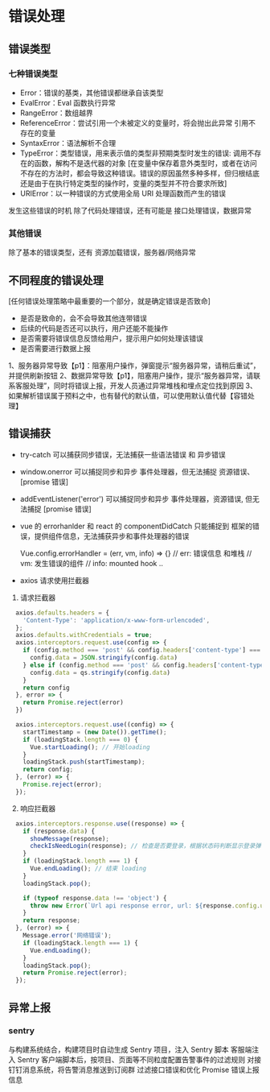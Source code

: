 # 错误处理

## 错误类型

### 七种错误类型

- Error：错误的基类，其他错误都继承自该类型
- EvalError：Eval 函数执行异常
- RangeError：数组越界
- ReferenceError：尝试引用一个未被定义的变量时，将会抛出此异常
  引用不存在的变量
- SyntaxError：语法解析不合理
- TypeError：类型错误，用来表示值的类型非预期类型时发生的错误: 
  调用不存在的函数，解构不是迭代器的对象
  [在变量中保存着意外类型时，或者在访问不存在的方法时，都会导致这种错误。错误的原因虽然多种多样，但归根结底还是由于在执行特定类型的操作时，变量的类型并不符合要求所致]
- URIError：以一种错误的方式使用全局 URI 处理函数而产生的错误

发生这些错误的时机 除了代码处理错误，还有可能是 接口处理错误，数据异常

### 其他错误

除了基本的错误类型，还有 资源加载错误，服务器/网络异常

## 不同程度的错误处理

[任何错误处理策略中最重要的一个部分，就是确定错误是否致命]

- 是否是致命的，会不会导致其他连带错误
- 后续的代码是否还可以执行，用户还能不能操作
- 是否需要将错误信息反馈给用户，提示用户如何处理该错误
- 是否需要进行数据上报


1、服务器异常导致【p1】：阻塞用户操作，弹窗提示“服务器异常，请稍后重试”，并提供刷新按钮
2、数据异常导致【p1】，阻塞用户操作，提示“服务器异常，请联系客服处理”，同时将错误上报，开发人员通过异常堆栈和埋点定位找到原因
3、如果解析错误属于预料之中，也有替代的默认值，可以使用默认值代替【容错处理】
  
## 错误捕获

- try-catch 可以捕获同步错误，无法捕获一些语法错误 和 异步错误
- window.onerror 可以捕捉同步和异步 事件处理器，但无法捕捉 资源错误、[promise 错误]
- addEventListener('error') 可以捕捉同步和异步 事件处理器，资源错误, 但无法捕捉 [promise 错误]
- vue 的 errorhanlder 和 react 的 componentDidCatch 只能捕捉到 框架的错误，提供组件信息，无法捕获异步和事件处理器的错误

  Vue.config.errorHandler = (err, vm, info) => {}
  // err: 错误信息 和堆栈
  // vm: 发生错误的组件
  // info: mounted hook ..

- axios 请求使用拦截器

1. 请求拦截器

```js
  axios.defaults.headers = {
    'Content-Type': 'application/x-www-form-urlencoded',
  };
  axios.defaults.withCredentials = true;
  axios.interceptors.request.use(config => {
    if (config.method === 'post' && config.headers['content-type'] === 'application/json') {
      config.data = JSON.stringify(config.data)
    } else if (config.method === 'post' && config.headers['content-type'] !== 'multipart/form-data') {
      config.data = qs.stringify(config.data)
    }
    return config
  }, error => {
    return Promise.reject(error)
  })

  axios.interceptors.request.use((config) => {
    startTimestamp = (new Date()).getTime();
    if (loadingStack.length === 0) {
      Vue.startLoading(); // 开始loading
    }
    loadingStack.push(startTimestamp);
    return config;
  }, (error) => {
    Promise.reject(error);
  });
```

2. 响应拦截器

```js
  axios.interceptors.response.use((response) => {
    if (response.data) {
      showMessage(response);
      checkIsNeedLogin(response); // 检查是否要登录，根据状态码判断显示登录弹窗
    }
    if (loadingStack.length === 1) {
      Vue.endLoading(); // 结束 loading
    }
    loadingStack.pop();

    if (typeof response.data !== 'object') {
      throw new Error(`Url api response error, url: ${response.config.url}, params: ${JSON.stringify(response.config.params)}`);
    }
    return response;
  }, (error) => {
    Message.error('网络错误');
    if (loadingStack.length === 1) {
      Vue.endLoading();
    }
    loadingStack.pop();
    return Promise.reject(error);
  });
```

## 异常上报

### sentry

与构建系统结合，构建项目时自动生成 Sentry 项目，注入 Sentry 脚本
客服端注入 Sentry 客户端脚本后，按项目、页面等不同粒度配置告警事件的过滤规则
对接钉钉消息系统，将告警消息推送到订阅群
过滤接口错误和优化 Promise 错误上报信息
